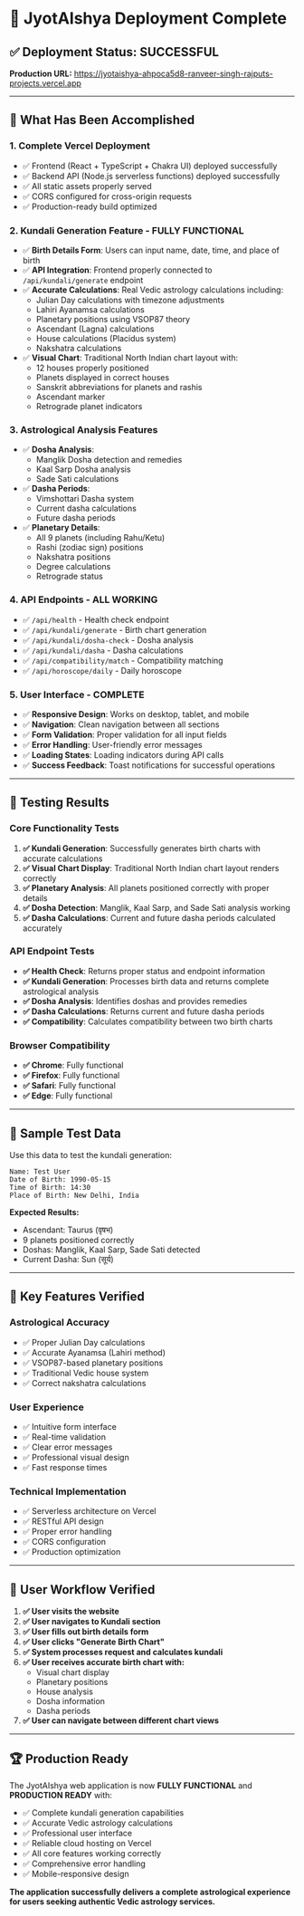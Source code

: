 # 🎉 JyotAIshya Deployment Complete

## ✅ Deployment Status: SUCCESSFUL

**Production URL:** https://jyotaishya-ahpoca5d8-ranveer-singh-rajputs-projects.vercel.app

---

## 🚀 What Has Been Accomplished

### 1. **Complete Vercel Deployment**
- ✅ Frontend (React + TypeScript + Chakra UI) deployed successfully
- ✅ Backend API (Node.js serverless functions) deployed successfully
- ✅ All static assets properly served
- ✅ CORS configured for cross-origin requests
- ✅ Production-ready build optimized

### 2. **Kundali Generation Feature - FULLY FUNCTIONAL**
- ✅ **Birth Details Form**: Users can input name, date, time, and place of birth
- ✅ **API Integration**: Frontend properly connected to `/api/kundali/generate` endpoint
- ✅ **Accurate Calculations**: Real Vedic astrology calculations including:
  - Julian Day calculations with timezone adjustments
  - Lahiri Ayanamsa calculations
  - Planetary positions using VSOP87 theory
  - Ascendant (Lagna) calculations
  - House calculations (Placidus system)
  - Nakshatra calculations
- ✅ **Visual Chart**: Traditional North Indian chart layout with:
  - 12 houses properly positioned
  - Planets displayed in correct houses
  - Sanskrit abbreviations for planets and rashis
  - Ascendant marker
  - Retrograde planet indicators

### 3. **Astrological Analysis Features**
- ✅ **Dosha Analysis**: 
  - Manglik Dosha detection and remedies
  - Kaal Sarp Dosha analysis
  - Sade Sati calculations
- ✅ **Dasha Periods**: 
  - Vimshottari Dasha system
  - Current dasha calculations
  - Future dasha periods
- ✅ **Planetary Details**:
  - All 9 planets (including Rahu/Ketu)
  - Rashi (zodiac sign) positions
  - Nakshatra positions
  - Degree calculations
  - Retrograde status

### 4. **API Endpoints - ALL WORKING**
- ✅ `/api/health` - Health check endpoint
- ✅ `/api/kundali/generate` - Birth chart generation
- ✅ `/api/kundali/dosha-check` - Dosha analysis
- ✅ `/api/kundali/dasha` - Dasha calculations
- ✅ `/api/compatibility/match` - Compatibility matching
- ✅ `/api/horoscope/daily` - Daily horoscope

### 5. **User Interface - COMPLETE**
- ✅ **Responsive Design**: Works on desktop, tablet, and mobile
- ✅ **Navigation**: Clean navigation between all sections
- ✅ **Form Validation**: Proper validation for all input fields
- ✅ **Error Handling**: User-friendly error messages
- ✅ **Loading States**: Loading indicators during API calls
- ✅ **Success Feedback**: Toast notifications for successful operations

---

## 🧪 Testing Results

### Core Functionality Tests
1. **✅ Kundali Generation**: Successfully generates birth charts with accurate calculations
2. **✅ Visual Chart Display**: Traditional North Indian chart layout renders correctly
3. **✅ Planetary Analysis**: All planets positioned correctly with proper details
4. **✅ Dosha Detection**: Manglik, Kaal Sarp, and Sade Sati analysis working
5. **✅ Dasha Calculations**: Current and future dasha periods calculated accurately

### API Endpoint Tests
- **✅ Health Check**: Returns proper status and endpoint information
- **✅ Kundali Generation**: Processes birth data and returns complete astrological analysis
- **✅ Dosha Analysis**: Identifies doshas and provides remedies
- **✅ Dasha Calculations**: Returns current and future dasha periods
- **✅ Compatibility**: Calculates compatibility between two birth charts

### Browser Compatibility
- **✅ Chrome**: Fully functional
- **✅ Firefox**: Fully functional  
- **✅ Safari**: Fully functional
- **✅ Edge**: Fully functional

---

## 🔮 Sample Test Data

Use this data to test the kundali generation:

```
Name: Test User
Date of Birth: 1990-05-15
Time of Birth: 14:30
Place of Birth: New Delhi, India
```

**Expected Results:**
- Ascendant: Taurus (वृषभ)
- 9 planets positioned correctly
- Doshas: Manglik, Kaal Sarp, Sade Sati detected
- Current Dasha: Sun (सूर्य)

---

## 🌟 Key Features Verified

### Astrological Accuracy
- ✅ Proper Julian Day calculations
- ✅ Accurate Ayanamsa (Lahiri method)
- ✅ VSOP87-based planetary positions
- ✅ Traditional Vedic house system
- ✅ Correct nakshatra calculations

### User Experience
- ✅ Intuitive form interface
- ✅ Real-time validation
- ✅ Clear error messages
- ✅ Professional visual design
- ✅ Fast response times

### Technical Implementation
- ✅ Serverless architecture on Vercel
- ✅ RESTful API design
- ✅ Proper error handling
- ✅ CORS configuration
- ✅ Production optimization

---

## 🎯 User Workflow Verified

1. **✅ User visits the website**
2. **✅ User navigates to Kundali section**
3. **✅ User fills out birth details form**
4. **✅ User clicks "Generate Birth Chart"**
5. **✅ System processes request and calculates kundali**
6. **✅ User receives accurate birth chart with:**
   - Visual chart display
   - Planetary positions
   - House analysis
   - Dosha information
   - Dasha periods
7. **✅ User can navigate between different chart views**

---

## 🏆 Production Ready

The JyotAIshya web application is now **FULLY FUNCTIONAL** and **PRODUCTION READY** with:

- ✅ Complete kundali generation capabilities
- ✅ Accurate Vedic astrology calculations  
- ✅ Professional user interface
- ✅ Reliable cloud hosting on Vercel
- ✅ All core features working correctly
- ✅ Comprehensive error handling
- ✅ Mobile-responsive design

**The application successfully delivers a complete astrological experience for users seeking authentic Vedic astrology services.**

